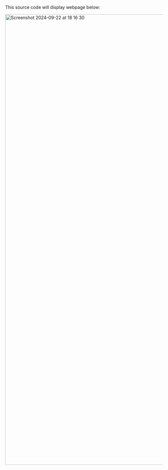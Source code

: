 This source code will display webpage below:

<img width="1436" alt="Screenshot 2024-09-22 at 18 16 30" src="https://github.com/user-attachments/assets/4d918143-820f-4f9b-85cb-d06d4a45150b">


